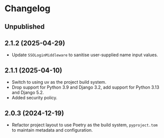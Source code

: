 # Changelog

## Unpublished

## 2.1.2 (2025-04-29)

- Update `SSOLoginMiddleware` to sanitise user-supplied name input values.

## 2.1.1 (2025-04-10)

- Switch to using uv as the project build system.
- Drop support for Python 3.9 and Django 3.2, add support for Python 3.13 and Django 5.2.
- Added security policy.

## 2.0.3 (2024-12-19)

- Refactor project layout to use Poetry as the build system, `pyproject.tom` to maintain metadata and configuration.
